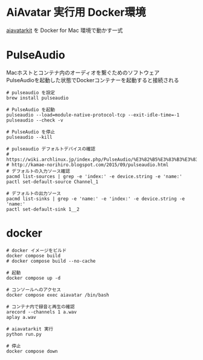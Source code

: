 # AiAvatar 実行用 Docker環境

[aiavatarkit](https://github.com/uezo/aiavatarkit) を Docker for Mac 環境で動かす一式

# PulseAudio
Macホストとコンテナ内のオーディオを繋ぐためのソフトウェア  
PulseAudioを起動した状態でDockerコンテナーを起動すると接続される   
```
# pulseaudio を設定
brew install pulseaudio

# PulseAudio を起動
pulseaudio --load=module-native-protocol-tcp --exit-idle-time=-1
pulseaudio --check -v

# PulseAudio を停止
pulseaudio --kill

# pulseaudio デフォルトデバイスの確認
# https://wiki.archlinux.jp/index.php/PulseAudio/%E3%82%B5%E3%83%B3%E3%83%97%E3%83%AB#.E3.83.87.E3.83.95.E3.82.A9.E3.83.AB.E3.83.88.E3.81.AE.E5.85.A5.E5.8A.9B.E3.82.BD.E3.83.BC.E3.82.B9.E3.82.92.E8.A8.AD.E5.AE.9A
# http://kamae-norihiro.blogspot.com/2015/09/pulseaudio.html
# デフォルトの入力ソース確認
pacmd list-sources | grep -e 'index:' -e device.string -e 'name:'
pactl set-default-source Channel_1

# デフォルトの出力ソース
pacmd list-sinks | grep -e 'name:' -e 'index:' -e device.string -e 'name:'
pactl set-default-sink 1__2
```

# docker 
```
# docker イメージをビルド
docker compose build
# docker compose build --no-cache

# 起動
docker compose up -d

# コンソールへのアクセス
docker compose exec aiavatar /bin/bash

# コンテナ内で録音と再生の確認
arecord --channels 1 a.wav
aplay a.wav

# aiavatarkit 実行
python run.py

# 停止
docker compose down
```
